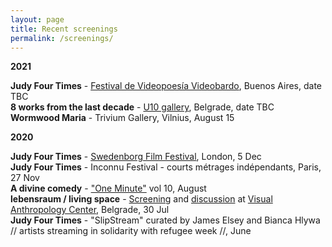 ```yaml
---
layout: page
title: Recent screenings
permalink: /screenings/
---
```

  
**2021**  

**Judy Four Times** - [Festival de Videopoesía Videobardo](https://videobardo.wixsite.com/home), Buenos Aires, date TBC  
**8 works from the last decade** - [U10 gallery](http://u10.rs/about/), Belgrade, date TBC  
**Wormwood Maria** - Trivium Gallery, Vilnius, August 15  

**2020**

**Judy Four Times** - [Swedenborg Film Festival](https://www.swedenborg.org.uk/events/swedenborg-film-festival-2020/), London, 5 Dec  
**Judy Four Times** - Inconnu Festival - courts métrages indépendants, Paris, 27 Nov  
**A divine comedy** - ["One Minute"](http://oneminuteartistfilms.blogspot.com/2020/07/one-minute-volume-ten.html) vol 10, August  
**lebensraum / living space** - [Screening](https://www.facebook.com/events/3367177669984542/) and [discussion](http://www.rastko.co.uk//images/ovekove%C4%8Deno.gif) at [Visual Anthropology Center](https://visualanthropologycenter.com/), Belgrade, 30 Jul  
**Judy Four Times** - "SlipStream" curated by James Elsey and Bianca Hlywa // artists streaming in solidarity with refugee week //, June 
